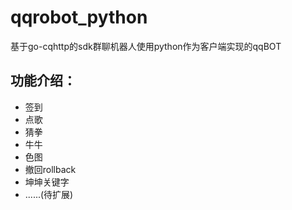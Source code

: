 # qqrobot_python
基于go-cqhttp的sdk群聊机器人使用python作为客户端实现的qqBOT


## 功能介绍：
 
+ 签到
+ 点歌
+ 猜拳
+ 牛牛
+ 色图
+ 撤回rollback
+ 坤坤关键字
+ ......(待扩展)